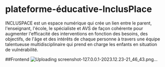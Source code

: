 # plateforme-éducative-InclusPlace
INCLUSPACE est un espace numérique qui crée un lien entre le parent, l'enseignant, l'école, le spécialiste et AVS de façon cohérente pour augmenter l'efficacité des interventions en fonction des besoins, des objectifs, de l'âge et des intérêts de chaque personne à travers une équipe talentueuse multidisciplinaire qui prend en charge les enfants en situation de vulnérabilité.


##Frontend
![Uploading screenshot-127.0.0.1-2023.12.23-21_46_43.png…]()


